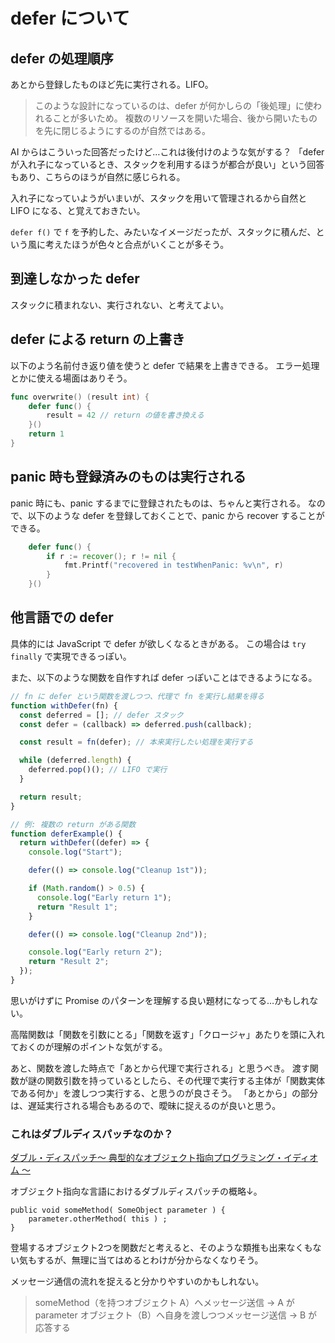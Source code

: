 # defer について

## defer の処理順序

あとから登録したものほど先に実行される。LIFO。

> このような設計になっているのは、defer が何かしらの「後処理」に使われることが多いため。
> 複数のリソースを開いた場合、後から開いたものを先に閉じるようにするのが自然ではある。

AI からはこういった回答だったけど…これは後付けのような気がする？
「defer が入れ子になっているとき、スタックを利用するほうが都合が良い」という回答もあり、こちらのほうが自然に感じられる。

入れ子になっていようがいまいが、スタックを用いて管理されるから自然と LIFO になる、と覚えておきたい。

`defer f()` で `f` を予約した、みたいなイメージだったが、スタックに積んだ、という風に考えたほうが色々と合点がいくことが多そう。

## 到達しなかった defer

スタックに積まれない、実行されない、と考えてよい。

## defer による return の上書き

以下のよう名前付き返り値を使うと defer で結果を上書きできる。
エラー処理とかに使える場面はありそう。

```go
func overwrite() (result int) {
	defer func() {
		result = 42 // return の値を書き換える
	}()
	return 1
}
```

## panic 時も登録済みのものは実行される

panic 時にも、panic するまでに登録されたものは、ちゃんと実行される。
なので、以下のような defer を登録しておくことで、panic から recover することができる。

```go
	defer func() {
		if r := recover(); r != nil {
			fmt.Printf("recovered in testWhenPanic: %v\n", r)
		}
	}()
```

## 他言語での defer

具体的には JavaScript で defer が欲しくなるときがある。
この場合は `try finally` で実現できるっぽい。

また、以下のような関数を自作すれば defer っぽいことはできるようになる。

```js
// fn に defer という関数を渡しつつ、代理で fn を実行し結果を得る
function withDefer(fn) {
  const deferred = []; // defer スタック
  const defer = (callback) => deferred.push(callback);

  const result = fn(defer); // 本来実行したい処理を実行する

  while (deferred.length) {
    deferred.pop()(); // LIFO で実行
  }

  return result;
}

// 例: 複数の return がある関数
function deferExample() {
  return withDefer((defer) => {
    console.log("Start");

    defer(() => console.log("Cleanup 1st"));

    if (Math.random() > 0.5) {
      console.log("Early return 1");
      return "Result 1";
    }

    defer(() => console.log("Cleanup 2nd"));

    console.log("Early return 2");
    return "Result 2";
  });
}
```

思いがけずに Promise のパターンを理解する良い題材になってる…かもしれない。

高階関数は「関数を引数にとる」「関数を返す」「クロージャ」あたりを頭に入れておくのが理解のポイントな気がする。

あと、関数を渡した時点で「あとから代理で実行される」と思うべき。
渡す関数が謎の関数引数を持っているとしたら、その代理で実行する主体が「関数実体である何か」を渡しつつ実行する、と思うのが良さそう。
「あとから」の部分は、遅延実行される場合もあるので、曖昧に捉えるのが良いと思う。

### これはダブルディスパッチなのか？

[ダブル・ディスパッチ～ 典型的なオブジェクト指向プログラミング・イディオム ～](https://www.infoq.com/jp/articles/DoubleDispatch_0829/)

オブジェクト指向な言語におけるダブルディスパッチの概略↓。

```
public void someMethod( SomeObject parameter ) {
    parameter.otherMethod( this ) ;
}
```

登場するオブジェクト2つを関数だと考えると、そのような類推も出来なくもない気もするが、無理に当てはめるとわけが分からなくなりそう。

メッセージ通信の流れを捉えると分かりやすいのかもしれない。

> someMethod（を持つオブジェクト A）へメッセージ送信 → A が parameter オブジェクト（B）へ自身を渡しつつメッセージ送信 → B が応答する
